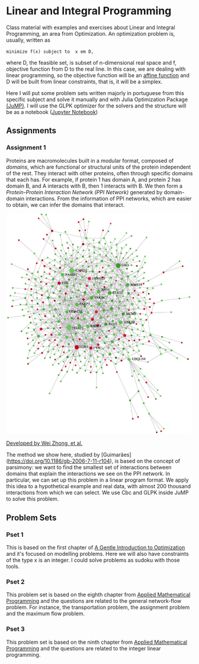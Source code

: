 # Linear and Integral Programming 

Class material with examples and exercises about Linear and Integral
Programming, an area from Optimization. An optimization problem is, usually,
written as

```{math}
minimize f(x) subject to  x em D, 
```

where D, the feasible set, is subset of n-dimensional real space and f, objective function from D to the real line.
In this case, we are dealing with linear programming, so the  objective function will be an [affine function](https://en.wikipedia.org/wiki/Affine_transformation) and D will be built from linear constraints, that is, it will be a simplex. 

Here I will put some problem sets written majorly in portuguese from this specific
subject and solve it manually and with Julia Optimization Package
[(JuMP)](https://jump.dev/JuMP.jl/stable/). I will use the GLPK optimizer for
the solvers and the structure will be as a notebook ([Jupyter
Notebook](https://jupyter.org/)) 

## Assignments 

### Assignment 1 

Proteins are macromolecules built in a modular format, composed of *domains*,
which are functional or structural units of the protein independent of the
rest. They interact with other proteins, often through specific domains that
each has. For example, if protein 1 has domain A, and protein 2 has domain B,
and A interacts with B, then 1 interacts with B. We then form a
*Protein-Protein Interaction Network (PPI Network)* generated by domain-domain
interactions. From the information of PPI networks, which are easier to
obtain, we can infer the domains that interact.

<img src = "assignment1/images/ppi-network.png" width=500>

[ Developed by Wei Zhong, et al. ](https://www.researchgate.net/figure/An-overview-of-the-PPI-network-The-PPI-network-was-generated-using-NetworkAnalyst-Red_fig5_323136513)

The method we show here, studied by [Guimarães]
(https://doi.org/10.1186/gb-2006-7-11-r104), is based on the concept of
parsimony: we want to find the smallest set of interactions between domains
that explain the interactions we see on the PPI network. In particular, we can
set up this problem in a linear program format. We apply this idea to a
hypothetical example and real data, with almost 200 thousand interactions from
which we can select. We use Cbc and GLPK inside JuMP to solve this problem.

## Problem Sets

### Pset 1 

This is based on the first chapter of [A Gentle Introduction to
Optimization](https://www.amazon.com.br/Gentle-Introduction-Optimization-B-Guenin/dp/1107053447)
and it's focused on modelling problems. Here we will also have constraints of
the type x is an integer. I could solve problems as sudoku with those
tools. 

### Pset 2 

This problem set is based on the eighth chapter from [Applied Mathematical
Programming](http://web.mit.edu/15.053/www/AMP.htm) and the questions are
related to the general network-flow problem. For instance, the transportation
problem, the assignment problem and the maximum flow problem. 

### Pset 3

This problem set is based on the ninth chapter from [Applied Mathematical
Programming](http://web.mit.edu/15.053/www/AMP.htm) and the questions are
related to the integer linear programming.
